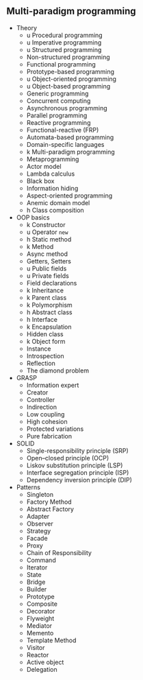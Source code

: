 ## Multi-paradigm programming

- Theory
  - u Procedural programming
  - u Imperative programming
  - u Structured programming
  - Non-structured programming
  - Functional programming
  - Prototype-based programming
  - u Object-oriented programming
  - u Object-based programming
  - Generic programming
  - Concurrent computing
  - Asynchronous programming
  - Parallel programming
  - Reactive programming
  - Functional-reactive (FRP)
  - Automata-based programming
  - Domain-specific languages
  - k Multi-paradigm programming
  - Metaprogramming
  - Actor model
  - Lambda calculus
  - Black box
  - Information hiding
  - Aspect-oriented programming
  - Anemic domain model
  - h Class composition
- OOP basics
  - k Constructor
  - u Operator `new`
  - h Static method
  - k Method
  - Async method
  - Getters, Setters
  - u Public fields
  - u Private fields
  - Field declarations
  - k Inheritance
  - k Parent class
  - k Polymorphism
  - h Abstract class
  - h Interface
  - k Encapsulation
  - Hidden class
  - k Object form
  - Instance
  - Introspection
  - Reflection
  - The diamond problem
- GRASP
  - Information expert
  - Creator
  - Controller
  - Indirection
  - Low coupling
  - High cohesion
  - Protected variations
  - Pure fabrication
- SOLID
  - Single-responsibility principle (SRP)
  - Open–closed principle (OCP)
  - Liskov substitution principle (LSP)
  - Interface segregation principle (ISP)
  - Dependency inversion principle (DIP)
- Patterns
  - Singleton
  - Factory Method
  - Abstract Factory
  - Adapter
  - Observer
  - Strategy
  - Facade
  - Proxy
  - Chain of Responsibility
  - Command
  - Iterator
  - State
  - Bridge
  - Builder
  - Prototype
  - Composite
  - Decorator
  - Flyweight
  - Mediator
  - Memento
  - Template Method
  - Visitor
  - Reactor
  - Active object
  - Delegation
